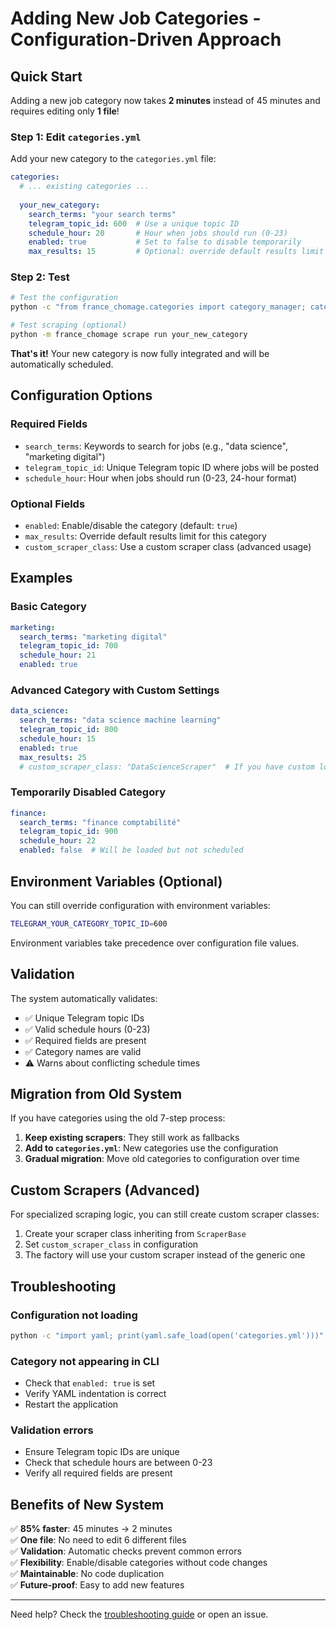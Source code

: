 # Adding New Job Categories - Configuration-Driven Approach

## Quick Start

Adding a new job category now takes **2 minutes** instead of 45 minutes and requires editing only **1 file**!

### Step 1: Edit `categories.yml`

Add your new category to the `categories.yml` file:

```yaml
categories:
  # ... existing categories ...
  
  your_new_category:
    search_terms: "your search terms"
    telegram_topic_id: 600  # Use a unique topic ID
    schedule_hour: 20       # Hour when jobs should run (0-23)
    enabled: true           # Set to false to disable temporarily
    max_results: 15         # Optional: override default results limit
```

### Step 2: Test

```bash
# Test the configuration
python -c "from france_chomage.categories import category_manager; category_manager.load_categories(); print('✅ Configuration valid')"

# Test scraping (optional)
python -m france_chomage scrape run your_new_category
```

**That's it!** Your new category is now fully integrated and will be automatically scheduled.

## Configuration Options

### Required Fields

- `search_terms`: Keywords to search for jobs (e.g., "data science", "marketing digital")
- `telegram_topic_id`: Unique Telegram topic ID where jobs will be posted
- `schedule_hour`: Hour when jobs should run (0-23, 24-hour format)

### Optional Fields

- `enabled`: Enable/disable the category (default: `true`)
- `max_results`: Override default results limit for this category
- `custom_scraper_class`: Use a custom scraper class (advanced usage)

## Examples

### Basic Category
```yaml
marketing:
  search_terms: "marketing digital"
  telegram_topic_id: 700
  schedule_hour: 21
  enabled: true
```

### Advanced Category with Custom Settings
```yaml
data_science:
  search_terms: "data science machine learning"
  telegram_topic_id: 800
  schedule_hour: 15
  enabled: true
  max_results: 25
  # custom_scraper_class: "DataScienceScraper"  # If you have custom logic
```

### Temporarily Disabled Category
```yaml
finance:
  search_terms: "finance comptabilité"
  telegram_topic_id: 900
  schedule_hour: 22
  enabled: false  # Will be loaded but not scheduled
```

## Environment Variables (Optional)

You can still override configuration with environment variables:

```bash
TELEGRAM_YOUR_CATEGORY_TOPIC_ID=600
```

Environment variables take precedence over configuration file values.

## Validation

The system automatically validates:

- ✅ Unique Telegram topic IDs
- ✅ Valid schedule hours (0-23)  
- ✅ Required fields are present
- ✅ Category names are valid
- ⚠️ Warns about conflicting schedule times

## Migration from Old System

If you have categories using the old 7-step process:

1. **Keep existing scrapers**: They still work as fallbacks
2. **Add to `categories.yml`**: New categories use the configuration
3. **Gradual migration**: Move old categories to configuration over time

## Custom Scrapers (Advanced)

For specialized scraping logic, you can still create custom scraper classes:

1. Create your scraper class inheriting from `ScraperBase`
2. Set `custom_scraper_class` in configuration
3. The factory will use your custom scraper instead of the generic one

## Troubleshooting

### Configuration not loading
```bash
python -c "import yaml; print(yaml.safe_load(open('categories.yml')))"
```

### Category not appearing in CLI
- Check that `enabled: true` is set
- Verify YAML indentation is correct
- Restart the application

### Validation errors
- Ensure Telegram topic IDs are unique
- Check that schedule hours are between 0-23
- Verify all required fields are present

## Benefits of New System

✅ **85% faster**: 45 minutes → 2 minutes  
✅ **One file**: No need to edit 6 different files  
✅ **Validation**: Automatic checks prevent common errors  
✅ **Flexibility**: Enable/disable categories without code changes  
✅ **Maintainable**: No code duplication  
✅ **Future-proof**: Easy to add new features  

---

Need help? Check the [troubleshooting guide](TROUBLESHOOTING.md) or open an issue.
